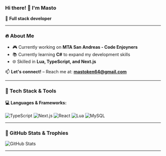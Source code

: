 ### Hi there! 👋 I'm **Masto**

🚀 **Full stack developer**

---

### 🔥 About Me

- 🎮 Currently working on **MTA San Andreas - Code Enjoyners**
- 📚 Currently learning **C#** to expand my development skills
- 🌐 Skilled in **Lua, TypeScript, and Next.js**

📫 **Let's connect!** – Reach me at: **mastoken64@gmail.com**

---

### 🚀 Tech Stack & Tools
#### 💻 Languages & Frameworks:
![TypeScript](https://img.shields.io/badge/TypeScript-007ACC?style=for-the-badge&logo=typescript&logoColor=white)
![Next.js](https://img.shields.io/badge/Next.js-000000?style=for-the-badge&logo=nextdotjs&logoColor=white)
![React](https://img.shields.io/badge/React-20232A?style=for-the-badge&logo=react&logoColor=61DAFB)
![Lua](https://img.shields.io/badge/Lua-2C2D72?style=for-the-badge&logo=lua&logoColor=white)
![MySQL](https://img.shields.io/badge/Lua-2C2D72?style=for-the-badge&logo=lua&logoColor=white)

---

### 🎯 GitHub Stats & Trophies

![GitHub Stats](https://github-readme-stats.vercel.app/api?username=wapotrack&show_icons=true&theme=radical)

---


